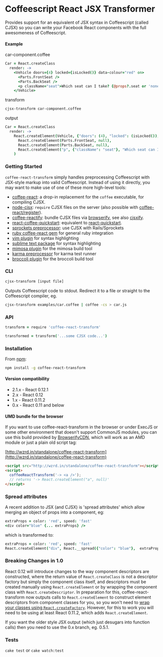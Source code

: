 # Coffeescript React JSX Transformer

Provides support for an equivalent of JSX syntax in Coffeescript (called CJSX) so you can write your Facebook React components with the full awesomeness of Coffeescript.

#### Example

car-component.coffee

```coffee
Car = React.createClass
  render: ->
    <Vehicle doors={4} locked={isLocked()} data-colour="red" on>
      <Parts.FrontSeat />
      <Parts.BackSeat />
      <p className="seat">Which seat can I take? {@props?.seat or 'none'}</p>
    </Vehicle>
```

transform

```bash
cjsx-transform car-component.coffee
```

output

```coffee
Car = React.createClass
  render: ->
    React.createElement(Vehicle, {"doors": (4), "locked": (isLocked()), "data-colour": "red", "on": true},
      React.createElement(Parts.FrontSeat, null),
      React.createElement(Parts.BackSeat, null),
      React.createElement("p", {"className": "seat"}, "Which seat can I take? ", (@props?.seat or 'none'))
    )
```

### Getting Started
`coffee-react-transform` simply handles preprocessing Coffeescript with JSX-style markup into valid Coffeescript. Instead of using it directly, you may want to make use of one of these more high-level tools:
- [coffee-react](https://github.com/jsdf/coffee-react): a drop-in replacement for the `coffee` executable, for compiling CJSX.
- [node-cjsx](https://github.com/SimonDegraeve/node-cjsx): `require` CJSX files on the server (also possible with [coffee-react/register](https://github.com/jsdf/coffee-react)).
- [coffee-reactify](https://github.com/jsdf/coffee-reactify): bundle CJSX files via [browserify](https://github.com/substack/node-browserify), see also [cjsxify](https://github.com/SimonDegraeve/cjsxify).
- [react-coffee-quickstart](https://github.com/SimonDegraeve/react-coffee-quickstart): equivalent to [react-quickstart](https://github.com/andreypopp/react-quickstart).
- [sprockets preprocessor](https://github.com/jsdf/sprockets-coffee-react): use CJSX with Rails/Sprockets
- [ruby coffee-react gem](https://github.com/jsdf/ruby-coffee-react) for general ruby integration
- [vim plugin](https://github.com/mtscout6/vim-cjsx) for syntax highlighting
- [sublime text package](https://github.com/reactjs/sublime-react/) for syntax highlighting
- [mimosa plugin](https://github.com/mtscout6/mimosa-cjsx) for the mimosa build tool
- [karma preprocessor](https://github.com/mtscout6/karma-cjsx-preprocessor) for karma test runner
- [broccoli plugin](https://github.com/ghempton/broccoli-cjsx) for the broccoli build tool

### CLI

```bash
cjsx-transform [input file]
```
Outputs Coffeescript code to stdout. Redirect it to a file or straight to the Coffeescript compiler, eg.
```bash
cjsx-transform examples/car.coffee | coffee -cs > car.js
```

### API
```coffee
transform = require 'coffee-react-transform'

transformed = transform('...some CJSX code...')
```

### Installation
From [npm](https://www.npmjs.org/):
```bash
npm install -g coffee-react-transform
```

#### Version compatibility
- 2.1.x - React 0.12.1
- 2.x - React 0.12
- 1.x - React 0.11.2
- 0.x - React 0.11 and below

#### UMD bundle for the browser
If you want to use coffee-react-transform in the browser or under ExecJS or some other environment that doesn't support CommonJS modules, you can use this build provided by [BrowserifyCDN](wzrd.in), which will work as an AMD module or just a plain old script tag:

[http://wzrd.in/standalone/coffee-react-transform](http://wzrd.in/standalone/coffee-react-transform)

```html
<script src="http://wzrd.in/standalone/coffee-react-transform"></script>
<script>
  coffeeReactTransform('-> <a />');
  // returns '-> React.createElement("a", null)'
</script>
```

### Spread attributes
A recent addition to JSX (and CJSX) is 'spread attributes' which allow merging an object of props into a component, eg:
```coffee
extraProps = color: 'red', speed: 'fast'
<div color="blue" {... extraProps} />
```
which is transformed to:
```coffee
extraProps = color: 'red', speed: 'fast'
React.createElement("div", React.__spread({"color": "blue"},  extraProps)
```

### Breaking Changes in 1.0

React 0.12 will introduce changes to the way component descriptors are constructed, where the return value of `React.createClass` is not a descriptor factory but simply the component class itself, and descriptors must be created manually using `React.createElement` or by wrapping the component class with `React.createDescriptor`. In preparation for this, coffee-react-transform now outputs calls to `React.createElement` to construct element descriptors from component classes for you, so you won't need to [wrap your classes using `React.createFactory`](https://gist.github.com/sebmarkbage/ae327f2eda03bf165261). However, for this to work you will need to be using at least React 0.11.2, which adds `React.createElement`.

If you want the older style JSX output (which just desugars into function calls) then you need to use the 0.x branch, eg. 0.5.1.

### Tests

`cake test` or `cake watch:test`
